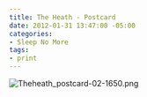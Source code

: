 ```yaml
---
title: The Heath - Postcard
date: 2012-01-31 13:47:00 -05:00
categories:
- Sleep No More
tags:
- print
---
```


![Theheath_postcard-02-1650.png](/uploads/Theheath_postcard-02-1650.png)